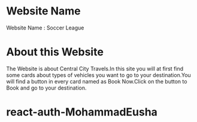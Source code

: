 # Website Name

Website Name : Soccer League

# About this Website

The Website is about Central City Travels.In this site you will at first find some cards about types of vehicles you want to go to your destination.You will find a button in every card named as Book Now.Click on the button to Book and go to your destination.
# react-auth-MohammadEusha
